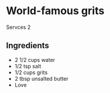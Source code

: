 #  World-famous grits

Servces 2

## Ingredients

+ 2 1/2 cups water
+ 1/2 tsp salt
+ 1/2 cups grits
+ 2 tbsp unsalted butter
+ Love
